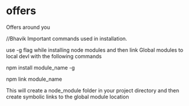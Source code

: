 offers
======

Offers around you

//Bhavik
Important commands used in installation.

use -g flag while installing node modules and then link Global modules to local devl with the following commands

npm install module_name -g

npm link module_name

This will create a node_module folder in your project directory and then create symbolic links to the global module location 
